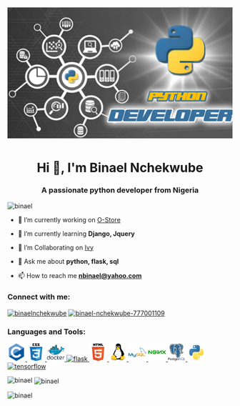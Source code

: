 [![MasterHead](https://github.com/binael/binael/blob/main/IMG-20231202-WA0027.jpg)](github.com/binael)
<h1 align="center">Hi 👋, I'm Binael Nchekwube</h1>
<h3 align="center">A passionate python developer from Nigeria</h3>

<p align="left"> <img src="https://komarev.com/ghpvc/?username=binael&label=Profile%20views&color=0e75b6&style=flat" alt="binael" /> </p>

- 🔭 I’m currently working on [O-Store](https://o-store.onrender.com/o-seller)

- 🌱 I’m currently learning **Django, Jquery**

- 👯 I’m Collaborating on [Ivy](https://github.com/unifyai/ivy)

- 💬 Ask me about **python, flask, sql**

- 📫 How to reach me **nbinael@yahoo.com**

<h3 align="left">Connect with me:</h3>
<p align="left">
<a href="https://twitter.com/binaelnchekwube" target="blank"><img align="center" src="https://raw.githubusercontent.com/rahuldkjain/github-profile-readme-generator/master/src/images/icons/Social/twitter.svg" alt="binaelnchekwube" height="30" width="40" /></a>
<a href="https://linkedin.com/in/binael-nchekwube-777001109" target="blank"><img align="center" src="https://raw.githubusercontent.com/rahuldkjain/github-profile-readme-generator/master/src/images/icons/Social/linked-in-alt.svg" alt="binael-nchekwube-777001109" height="30" width="40" /></a>
</p>

<h3 align="left">Languages and Tools:</h3>
<p align="left"> <a href="https://www.cprogramming.com/" target="_blank" rel="noreferrer"> <img src="https://raw.githubusercontent.com/devicons/devicon/master/icons/c/c-original.svg" alt="c" width="40" height="40"/> </a> <a href="https://www.w3schools.com/css/" target="_blank" rel="noreferrer"> <img src="https://raw.githubusercontent.com/devicons/devicon/master/icons/css3/css3-original-wordmark.svg" alt="css3" width="40" height="40"/> </a> <a href="https://www.docker.com/" target="_blank" rel="noreferrer"> <img src="https://raw.githubusercontent.com/devicons/devicon/master/icons/docker/docker-original-wordmark.svg" alt="docker" width="40" height="40"/> </a> <a href="https://flask.palletsprojects.com/" target="_blank" rel="noreferrer"> <img src="https://www.vectorlogo.zone/logos/pocoo_flask/pocoo_flask-icon.svg" alt="flask" width="40" height="40"/> </a> <a href="https://www.w3.org/html/" target="_blank" rel="noreferrer"> <img src="https://raw.githubusercontent.com/devicons/devicon/master/icons/html5/html5-original-wordmark.svg" alt="html5" width="40" height="40"/> </a> <a href="https://www.linux.org/" target="_blank" rel="noreferrer"> <img src="https://raw.githubusercontent.com/devicons/devicon/master/icons/linux/linux-original.svg" alt="linux" width="40" height="40"/> </a> <a href="https://www.mysql.com/" target="_blank" rel="noreferrer"> <img src="https://raw.githubusercontent.com/devicons/devicon/master/icons/mysql/mysql-original-wordmark.svg" alt="mysql" width="40" height="40"/> </a> <a href="https://www.nginx.com" target="_blank" rel="noreferrer"> <img src="https://raw.githubusercontent.com/devicons/devicon/master/icons/nginx/nginx-original.svg" alt="nginx" width="40" height="40"/> </a> <a href="https://www.postgresql.org" target="_blank" rel="noreferrer"> <img src="https://raw.githubusercontent.com/devicons/devicon/master/icons/postgresql/postgresql-original-wordmark.svg" alt="postgresql" width="40" height="40"/> </a> <a href="https://www.python.org" target="_blank" rel="noreferrer"> <img src="https://raw.githubusercontent.com/devicons/devicon/master/icons/python/python-original.svg" alt="python" width="40" height="40"/> </a> <a href="https://www.tensorflow.org" target="_blank" rel="noreferrer"> <img src="https://www.vectorlogo.zone/logos/tensorflow/tensorflow-icon.svg" alt="tensorflow" width="40" height="40"/> </a> </p>

<p><img align="left" src="https://github-readme-stats.vercel.app/api/top-langs?username=binael&show_icons=true&locale=en&layout=compact" alt="binael" /></p>

<p>&nbsp;<img align="center" src="https://github-readme-stats.vercel.app/api?username=binael&show_icons=true&locale=en" alt="binael" /></p>

<p><img align="center" src="https://github-readme-streak-stats.herokuapp.com/?user=binael&" alt="binael" /></p>
